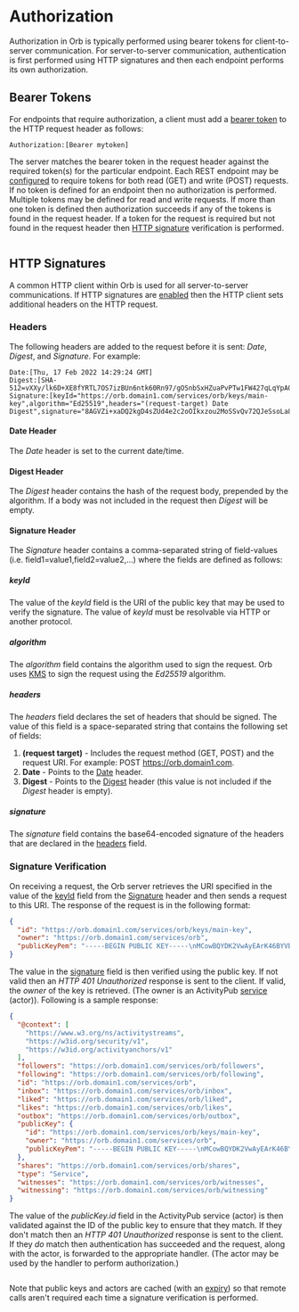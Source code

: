 # Authorization

Authorization in Orb is typically performed using bearer tokens for client-to-server communication.
For server-to-server communication, authentication is first performed using HTTP signatures and then each endpoint
performs its own authorization.

## Bearer Tokens

For endpoints that require authorization, a client must add a [bearer token](https://datatracker.ietf.org/doc/html/rfc6750#section-2.1)
to the HTTP request header as follows:

```
Authorization:[Bearer mytoken]
```

The server matches the bearer token in the request header against the required token(s) for the particular endpoint.
Each REST endpoint may be
[configured](../parameters.html#auth-tokens-def) to require tokens for both read (GET) and write (POST)
requests. If no token is defined for an endpoint then no authorization is performed. Multiple tokens may be defined
for read and write requests. If more than one token is defined then authorization succeeds if any of the tokens is found
in the request header. If a token for the request is required but not found in the request header then
[HTTP signature](#http-signatures) verification is performed.

```{image} ../../_static/orb/auth-bearer-token.svg
```

## HTTP Signatures

A common HTTP client within Orb is used for all server-to-server communications. If HTTP signatures are
[enabled](../parameters.html#enable-http-signatures) then the HTTP client sets additional headers on the HTTP
request.

### Headers

The following headers are added to the request before it is sent: _Date_, _Digest_, and _Signature_. For example:

```
Date:[Thu, 17 Feb 2022 14:29:24 GMT]
Digest:[SHA-512=vXXy/lk6D+XE8fYRTL7OS7izBUn6ntk60Rn97/gOSnbSxHZuaPvPTw1FW427qLqYpA0xGcXyPDQh4ujwret4aw==]
Signature:[keyId="https://orb.domain1.com/services/orb/keys/main-key",algorithm="Ed25519",headers="(request-target) Date Digest",signature="8AGVZi+xaDQ2kgD4sZUd4e2c2oOIkxzou2MoSSvQv72QJeSsoLa8+qJ1A+w2xkTDHNDfBTG8T/mNmtmYouv9Ag=="]
```

#### Date Header

The _Date_ header is set to the current date/time.

#### Digest Header

The _Digest_ header contains the hash of the request body, prepended by the algorithm. If a body was not included
in the request then _Digest_ will be empty.

#### Signature Header

The _Signature_ header contains a comma-separated string of field-values (i.e. field1=value1,field2=value2,...)
where the fields are defined as follows:

##### keyId

The value of the _keyId_ field is the URI of the public key that may be used to verify the signature.
The value of _keyId_ must be resolvable via HTTP or another protocol.

##### algorithm

The _algorithm_ field contains the algorithm used to sign the request. Orb uses
[KMS](../../kms/index.html#key-management-system-kms) to sign the request using the _Ed25519_ algorithm.

##### headers

The _headers_ field declares the set of headers that should be signed. The value of this field is a space-separated
string that contains the following set of fields:
1) **(request target)** - Includes the request method (GET, POST) and the request URI. For example: POST https://orb.domain1.com.
2) **Date** - Points to the [Date](#date-header) header.
3) **Digest** - Points to the [Digest](#digest-header) header (this value is not included if the _Digest_ header is empty).

##### signature

The _signature_ field contains the base64-encoded signature of the headers that are declared in the
[headers](#headers) field.

### Signature Verification

On receiving a request, the Orb server retrieves the URI specified in the value of the [keyId](#keyid) field from
the [Signature](#signature-header) header and then sends a request to this URI. The response of the request is in
the following format:

```json
{
  "id": "https://orb.domain1.com/services/orb/keys/main-key",
  "owner": "https://orb.domain1.com/services/orb",
  "publicKeyPem": "-----BEGIN PUBLIC KEY-----\nMCowBQYDK2VwAyEArK46BYVBHCM1Th+kKCFzabVmbTmTXRL5SwH+m2WvKKY=\n-----END PUBLIC KEY-----\n"
}
```

The value in the [signature](#signature) field is then verified using the public key. If not valid then an _HTTP 401 Unauthorized_ response is sent
to the client. If valid, the _owner_ of the key is retrieved. (The owner is an ActivityPub
[service](https://trustbloc.github.io/activityanchors/#actor-discovery) (actor)). Following is a sample response:

```json
{
  "@context": [
    "https://www.w3.org/ns/activitystreams",
    "https://w3id.org/security/v1",
    "https://w3id.org/activityanchors/v1"
  ],
  "followers": "https://orb.domain1.com/services/orb/followers",
  "following": "https://orb.domain1.com/services/orb/following",
  "id": "https://orb.domain1.com/services/orb",
  "inbox": "https://orb.domain1.com/services/orb/inbox",
  "liked": "https://orb.domain1.com/services/orb/liked",
  "likes": "https://orb.domain1.com/services/orb/likes",
  "outbox": "https://orb.domain1.com/services/orb/outbox",
  "publicKey": {
    "id": "https://orb.domain1.com/services/orb/keys/main-key",
    "owner": "https://orb.domain1.com/services/orb",
    "publicKeyPem": "-----BEGIN PUBLIC KEY-----\nMCowBQYDK2VwAyEArK46BYVBHCM1Th+kKCFzabVmbTmTXRL5SwH+m2WvKKY=\n-----END PUBLIC KEY-----\n"
  },
  "shares": "https://orb.domain1.com/services/orb/shares",
  "type": "Service",
  "witnesses": "https://orb.domain1.com/services/orb/witnesses",
  "witnessing": "https://orb.domain1.com/services/orb/witnessing"
}
```

The value of the _publicKey.id_ field in the ActivityPub service (actor) is then validated against the ID of the public
key to ensure that they match. If they don't match then an _HTTP 401 Unauthorized_ response is sent to the client.
If they _do_ match then authentication has succeeded and the request, along with the actor, is forwarded to the
appropriate handler. (The actor may be used by the handler to perform authorization.)

```{image} ../../_static/orb/httpsignatures.svg

```

Note that public keys and actors are cached (with an [expiry](../parameters.html#apclient-cache-expiration))
so that remote calls aren't required each time a signature verification is performed.
